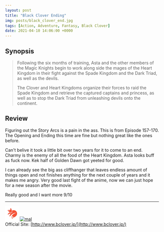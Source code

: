 ```yaml
---
layout: post
title: "Black Clover Ending"
img: posts/black_clover_end.jpg 
tags: [Action, Adventure, Fantasy, Black Clover]
date: 2021-04-10 14:06:00 +0000
---
```


## Synopsis
>Following the six months of training, Asta and the other members of the Magic Knights begin to work along side the mages of the Heart Kingdom in their fight against the Spade Kingdom and the Dark Triad, as well as the devils.
>
>The Clover and Heart Kingdoms organize their forces to raid the Spade Kingdom and retrieve the captured captains and princess, as well as to stop the Dark Triad from unleashing devils onto the continent.

## Review
Figuring out the Story Arcs is a pain in the ass. This is from Episode 157-170. The Opening and Ending this time are fine but nothing great like the ones before.

Can't belive it took a little bit over two years for it to come to an end. Charmy is the enemy of all the food of the Heart Kingdom. Asta looks buff as fuck now. Kek half of Golden Dawn got yeeted for good.

I can already see the big ass cliffhanger that leaves endless amount of things open and not finishes anything for the next couple of years and it makes me angry. Very good last fight of the anime, now we can just hope for a new season after the movie.
   
Really good and I want more 9/10

---

[![kitsu](..\assets\img\kitsu.png)](https://kitsu.io/anime/black-clover-tv)[![mal](..\assets\img\mal.ico)](https://myanimelist.net/anime/34572/Black_Clover)  
Official Site: [http://www.bclover.jp/](http://www.bclover.jp/)  